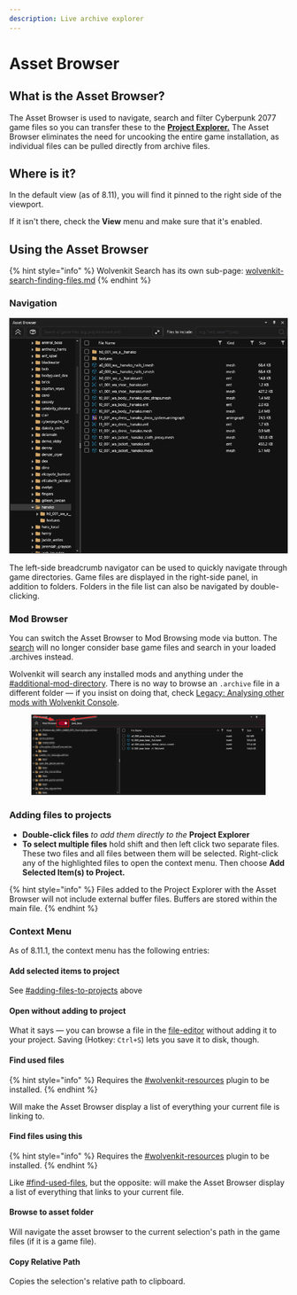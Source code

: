 ```yaml
---
description: Live archive explorer
---
```


# Asset Browser

## What is the Asset Browser?

The Asset Browser is used to navigate, search and filter Cyberpunk 2077 game files so you can transfer these to the [**Project Explorer.**](project-explorer.md) The Asset Browser eliminates the need for uncooking the entire game installation, as individual files can be pulled directly from archive files.

## Where is it?

In the default view (as of 8.11), you will find it pinned to the right side of the viewport.

If it isn't there, check the **View** menu and make sure that it's enabled.

## Using the Asset Browser

{% hint style="info" %}
Wolvenkit Search has its own sub-page: [wolvenkit-search-finding-files.md](../usage/wolvenkit-search-finding-files.md "mention")
{% endhint %}

### Navigation

![](<../../.gitbook/assets/8.5 Asset Browser.png>)

The left-side breadcrumb navigator can be used to quickly navigate through game directories. Game files are displayed in the right-side panel, in addition to folders. Folders in the file list can also be navigated by double-clicking.

### Mod Browser

You can switch the Asset Browser to Mod Browsing mode via button. The [search](asset-browser.md#search) will no longer consider base game files and search in your loaded .archives instead.

Wolvenkit will search any installed mods and anything under the [#additional-mod-directory](../settings.md#additional-mod-directory "mention"). There is no way to browse an `.archive` file in a different folder — if you insist on doing that, check [Legacy: Analysing other mods with Wolvenkit Console](https://app.gitbook.com/s/4gzcGtLrr90pVjAWVdTc/for-mod-creators/modding-guides/analysing-other-mods/legacy-analysing-other-mods-with-wolvenkit-console "mention").

<figure><img src="../../.gitbook/assets/asset_browser_mod_browser (1).png" alt=""><figcaption></figcaption></figure>

### Adding files to projects

* **Double-click files** _to add them directly to the_ **Project Explorer**
* **To select multiple files** hold shift and then left click two separate files. These two files and all files between them will be selected. Right-click any of the highlighted files to open the context menu. Then choose **Add Selected Item(s) to Project.**

{% hint style="info" %}
Files added to the Project Explorer with the Asset Browser will not include external buffer files. Buffers are stored within the main file.
{% endhint %}

### Context Menu

As of 8.11.1, the context menu has the following entries:

#### Add selected items to project

See [#adding-files-to-projects](asset-browser.md#adding-files-to-projects "mention") above

#### Open without adding to project

What it says — you can browse a file in the [file-editor](file-editor/ "mention") without adding it to your project. Saving (Hotkey: `Ctrl+S`) lets you save it to disk, though.

#### Find used files

{% hint style="info" %}
Requires the [#wolvenkit-resources](../home/home-plugins.md#wolvenkit-resources "mention") plugin to be installed.
{% endhint %}

Will make the Asset Browser display a list of everything your current file is linking to.

#### Find files using this

{% hint style="info" %}
Requires the [#wolvenkit-resources](../home/home-plugins.md#wolvenkit-resources "mention") plugin to be installed.
{% endhint %}

Like [#find-used-files](asset-browser.md#find-used-files "mention"), but the opposite: will make the Asset Browser display a list of everything that links to your current file.

#### Browse to asset folder

Will navigate the asset browser to the current selection's path in the game files (if it is a game file).

#### Copy Relative Path

Copies the selection's relative path to clipboard.&#x20;
